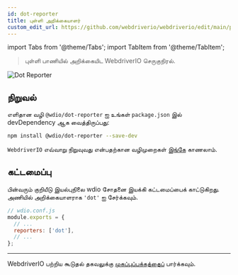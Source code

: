 ```yaml
---
id: dot-reporter
title: புள்ளி அறிக்கையாளர்
custom_edit_url: https://github.com/webdriverio/webdriverio/edit/main/packages/wdio-dot-reporter/README.md
---
```


import Tabs from '@theme/Tabs';
import TabItem from '@theme/TabItem';

> புள்ளி பாணியில் அறிக்கையிட WebdriverIO செருகுநிரல்.

![Dot Reporter](/img/dot.png "Dot Reporter")

## நிறுவல்

எளிதான வழி `@wdio/dot-reporter` ஐ உங்கள் `package.json` இல் devDependency ஆக வைத்திருப்பது:

```sh
npm install @wdio/dot-reporter --save-dev
```

`WebdriverIO` எவ்வாறு நிறுவுவது என்பதற்கான வழிமுறைகள் [இங்கே](/docs/gettingstarted) காணலாம்.

## கட்டமைப்பு

பின்வரும் குறியீடு இயல்புநிலை wdio சோதனை இயக்கி கட்டமைப்பைக் காட்டுகிறது. அணியில் அறிக்கையாளராக `'dot'` ஐ சேர்க்கவும்.

```js
// wdio.conf.js
module.exports = {
  // ...
  reporters: ['dot'],
  // ...
};
```

----

WebdriverIO பற்றிய கூடுதல் தகவலுக்கு [முகப்புப்பக்கத்தைப்](https://webdriver.io) பார்க்கவும்.
